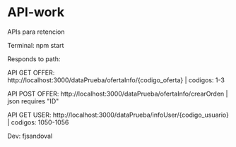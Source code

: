 # API-work
 APIs para retencion

Terminal: npm start

Responds to path:


API GET OFFER: http://localhost:3000/dataPrueba/ofertaInfo/{codigo_oferta} | codigos: 1-3


API POST OFFER: http://localhost:3000/dataPrueba/ofertaInfo/crearOrden | json requires "ID"


API GET USER: http://localhost:3000/dataPrueba/infoUser/{codigo_usuario} | codigos: 1050-1056


Dev: fjsandoval